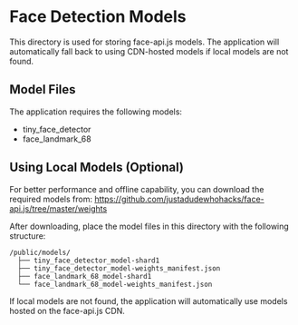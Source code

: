
# Face Detection Models

This directory is used for storing face-api.js models. The application will automatically fall back to using CDN-hosted models if local models are not found.

## Model Files

The application requires the following models:
- tiny_face_detector
- face_landmark_68

## Using Local Models (Optional)

For better performance and offline capability, you can download the required models from:
https://github.com/justadudewhohacks/face-api.js/tree/master/weights

After downloading, place the model files in this directory with the following structure:
```
/public/models/
  ├── tiny_face_detector_model-shard1
  ├── tiny_face_detector_model-weights_manifest.json
  ├── face_landmark_68_model-shard1
  └── face_landmark_68_model-weights_manifest.json
```

If local models are not found, the application will automatically use models hosted on the face-api.js CDN.
